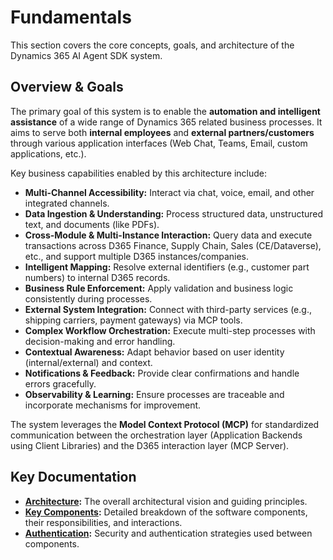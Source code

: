 # Fundamentals

This section covers the core concepts, goals, and architecture of the Dynamics 365 AI Agent SDK system.

## Overview & Goals

The primary goal of this system is to enable the **automation and intelligent assistance** of a wide range of Dynamics 365 related business processes. It aims to serve both **internal employees** and **external partners/customers** through various application interfaces (Web Chat, Teams, Email, custom applications, etc.).

Key business capabilities enabled by this architecture include:

*   **Multi-Channel Accessibility:** Interact via chat, voice, email, and other integrated channels.
*   **Data Ingestion & Understanding:** Process structured data, unstructured text, and documents (like PDFs).
*   **Cross-Module & Multi-Instance Interaction:** Query data and execute transactions across D365 Finance, Supply Chain, Sales (CE/Dataverse), etc., and support multiple D365 instances/companies.
*   **Intelligent Mapping:** Resolve external identifiers (e.g., customer part numbers) to internal D365 records.
*   **Business Rule Enforcement:** Apply validation and business logic consistently during processes.
*   **External System Integration:** Connect with third-party services (e.g., shipping carriers, payment gateways) via MCP tools.
*   **Complex Workflow Orchestration:** Execute multi-step processes with decision-making and error handling.
*   **Contextual Awareness:** Adapt behavior based on user identity (internal/external) and context.
*   **Notifications & Feedback:** Provide clear confirmations and handle errors gracefully.
*   **Observability & Learning:** Ensure processes are traceable and incorporate mechanisms for improvement.

The system leverages the **Model Context Protocol (MCP)** for standardized communication between the orchestration layer (Application Backends using Client Libraries) and the D365 interaction layer (MCP Server).

## Key Documentation

*   **[Architecture](./architecture.md):** The overall architectural vision and guiding principles.
*   **[Key Components](./key-components.md):** Detailed breakdown of the software components, their responsibilities, and interactions.
*   **[Authentication](./authentication.md):** Security and authentication strategies used between components.
